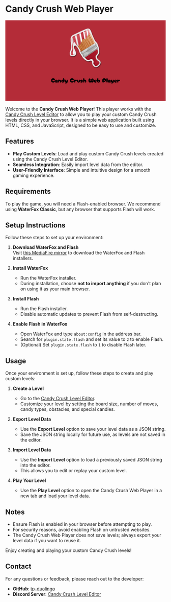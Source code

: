 # Candy Crush Web Player

![Candy Crush Web Player Banner](<assets/Candy Crush Web Player Banner.png>)

Welcome to the **Candy Crush Web Player**! This player works with the [Candy Crush Level Editor](https://github.com/tp-duolingo/CandyCrushLevelEditor) to allow you to play your custom Candy Crush levels directly in your browser. It is a simple web application built using HTML, CSS, and JavaScript, designed to be easy to use and customize.

## Features

- **Play Custom Levels**: Load and play custom Candy Crush levels created using the Candy Crush Level Editor.
- **Seamless Integration**: Easily import level data from the editor.
- **User-Friendly Interface**: Simple and intuitive design for a smooth gaming experience.

## Requirements

To play the game, you will need a Flash-enabled browser. We recommend using **WaterFox Classic**, but any browser that supports Flash will work.

## Setup Instructions

Follow these steps to set up your environment:

1. **Download WaterFox and Flash**  
   Visit [this MediaFire mirror](https://www.mediafire.com/folder/y4nh28s0yuy0o/WaterFox_%26_Flash_Installers) to download the WaterFox and Flash installers.

2. **Install WaterFox**  
   - Run the WaterFox installer.  
   - During installation, choose **not to import anything** if you don't plan on using it as your main browser.

3. **Install Flash**  
   - Run the Flash installer.  
   - Disable automatic updates to prevent Flash from self-destructing.

4. **Enable Flash in WaterFox**  
   - Open WaterFox and type `about:config` in the address bar.  
   - Search for `plugin.state.flash` and set its value to `2` to enable Flash.  
   - (Optional) Set `plugin.state.flash` to `1` to disable Flash later.

## Usage

Once your environment is set up, follow these steps to create and play custom levels:

1. **Create a Level**  
   - Go to the [Candy Crush Level Editor](https://github.com/tp-duolingo/CandyCrushLevelEditor).  
   - Customize your level by setting the board size, number of moves, candy types, obstacles, and special candies.

2. **Export Level Data**  
   - Use the **Export Level** option to save your level data as a JSON string.  
   - Save the JSON string locally for future use, as levels are not saved in the editor.

3. **Import Level Data**  
   - Use the **Import Level** option to load a previously saved JSON string into the editor.  
   - This allows you to edit or replay your custom level.

4. **Play Your Level**  
   - Use the **Play Level** option to open the Candy Crush Web Player in a new tab and load your level data.

## Notes

- Ensure Flash is enabled in your browser before attempting to play.  
- For security reasons, avoid enabling Flash on untrusted websites.  
- The Candy Crush Web Player does not save levels; always export your level data if you want to reuse it.

Enjoy creating and playing your custom Candy Crush levels!

## Contact

For any questions or feedback, please reach out to the developer:

- **GitHub**: [tp-duolingo](https://github.com/tp-duolingo)
- **Discord Server**: [Candy Crush Level Editor](https://discord.gg/2Zq9tszNBn)
